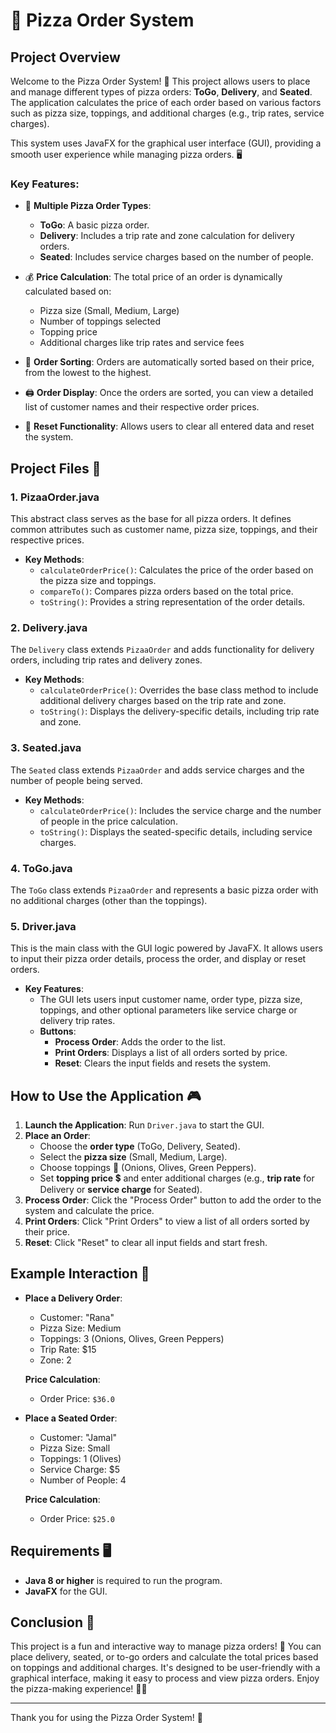 # 🍕 Pizza Order System 

## Project Overview 

Welcome to the Pizza Order System! 🍕 This project allows users to place and manage different types of pizza orders: **ToGo**, **Delivery**, and **Seated**. The application calculates the price of each order based on various factors such as pizza size, toppings, and additional charges (e.g., trip rates, service charges).

This system uses JavaFX for the graphical user interface (GUI), providing a smooth user experience while managing pizza orders. 🖥️

### Key Features:
- 🍕 **Multiple Pizza Order Types**:
  - **ToGo**: A basic pizza order.
  - **Delivery**: Includes a trip rate and zone calculation for delivery orders.
  - **Seated**: Includes service charges based on the number of people.

- 💰 **Price Calculation**: The total price of an order is dynamically calculated based on:
  - Pizza size (Small, Medium, Large)
  - Number of toppings selected
  - Topping price
  - Additional charges like trip rates and service fees

- 🔄 **Order Sorting**: Orders are automatically sorted based on their price, from the lowest to the highest.

- 🖨️ **Order Display**: Once the orders are sorted, you can view a detailed list of customer names and their respective order prices.

- 🧹 **Reset Functionality**: Allows users to clear all entered data and reset the system.

## Project Files 📁

### 1. **PizaaOrder.java** 
This abstract class serves as the base for all pizza orders. It defines common attributes such as customer name, pizza size, toppings, and their respective prices.

- **Key Methods**:
  - `calculateOrderPrice()`: Calculates the price of the order based on the pizza size and toppings.
  - `compareTo()`: Compares pizza orders based on the total price.
  - `toString()`: Provides a string representation of the order details.

### 2. **Delivery.java**
The `Delivery` class extends `PizaaOrder` and adds functionality for delivery orders, including trip rates and delivery zones.

- **Key Methods**:
  - `calculateOrderPrice()`: Overrides the base class method to include additional delivery charges based on the trip rate and zone.
  - `toString()`: Displays the delivery-specific details, including trip rate and zone.

### 3. **Seated.java**
The `Seated` class extends `PizaaOrder` and adds service charges and the number of people being served.

- **Key Methods**:
  - `calculateOrderPrice()`: Includes the service charge and the number of people in the price calculation.
  - `toString()`: Displays the seated-specific details, including service charges.

### 4. **ToGo.java**
The `ToGo` class extends `PizaaOrder` and represents a basic pizza order with no additional charges (other than the toppings).

### 5. **Driver.java**
This is the main class with the GUI logic powered by JavaFX. It allows users to input their pizza order details, process the order, and display or reset orders.

- **Key Features**:
  - The GUI lets users input customer name, order type, pizza size, toppings, and other optional parameters like service charge or delivery trip rates.
  - **Buttons**:
    - **Process Order**: Adds the order to the list.
    - **Print Orders**: Displays a list of all orders sorted by price.
    - **Reset**: Clears the input fields and resets the system.

## How to Use the Application 🎮

1. **Launch the Application**: Run `Driver.java` to start the GUI.
2. **Place an Order**:
   - Choose the **order type** (ToGo, Delivery, Seated).
   - Select the **pizza size** (Small, Medium, Large).
   - Choose toppings 🍅 (Onions, Olives, Green Peppers).
   - Set **topping price** 💲 and enter additional charges (e.g., **trip rate** for Delivery or **service charge** for Seated).
3. **Process Order**: Click the "Process Order" button to add the order to the system and calculate the price.
4. **Print Orders**: Click "Print Orders" to view a list of all orders sorted by their price.
5. **Reset**: Click "Reset" to clear all input fields and start fresh.

## Example Interaction 📝

- **Place a Delivery Order**:
  - Customer: "Rana"
  - Pizza Size: Medium
  - Toppings: 3 (Onions, Olives, Green Peppers)
  - Trip Rate: $15
  - Zone: 2

  **Price Calculation**: 
  - Order Price: `$36.0`

- **Place a Seated Order**:
  - Customer: "Jamal"
  - Pizza Size: Small
  - Toppings: 1 (Olives)
  - Service Charge: $5
  - Number of People: 4

  **Price Calculation**:
  - Order Price: `$25.0`

## Requirements 🖥️

- **Java 8 or higher** is required to run the program.
- **JavaFX** for the GUI.

## Conclusion 🌟

This project is a fun and interactive way to manage pizza orders! 🍕 You can place delivery, seated, or to-go orders and calculate the total prices based on toppings and additional charges. It's designed to be user-friendly with a graphical interface, making it easy to process and view pizza orders. Enjoy the pizza-making experience! 🍕🎉

---

Thank you for using the Pizza Order System! 🍕
